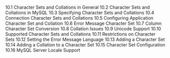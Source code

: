 

10.1 Character Sets and Collations in General
10.2 Character Sets and Collations in MySQL
10.3 Specifying Character Sets and Collations
10.4 Connection Character Sets and Collations
10.5 Configuring Application Character Set and Collation
10.6 Error Message Character Set
10.7 Column Character Set Conversion
10.8 Collation Issues
10.9 Unicode Support
10.10 Supported Character Sets and Collations
10.11 Restrictions on Character Sets
10.12 Setting the Error Message Language
10.13 Adding a Character Set
10.14 Adding a Collation to a Character Set
10.15 Character Set Configuration
10.16 MySQL Server Locale Support